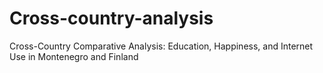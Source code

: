 # Cross-country-analysis
Cross-Country Comparative Analysis: Education, Happiness, and Internet Use in Montenegro and Finland
